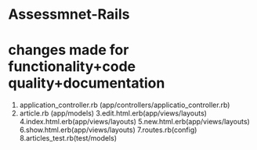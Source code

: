 # Assessmnet-Rails

# changes made for functionality+code quality+documentation 
1. application_controller.rb (app/controllers/applicatio_controller.rb) 
2. article.rb (app/models)
3.edit.html.erb(app/views/layouts) 
4.index.html.erb(app/views/layouts)
5.new.html.erb(app/views/layouts) 
6.show.html.erb(app/views/layouts) 
7.routes.rb(config)
8.articles_test.rb(test/models)
